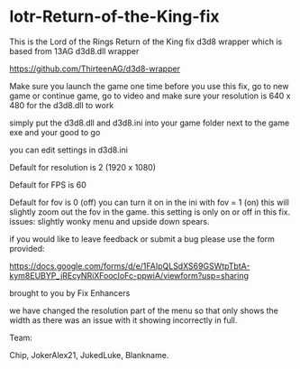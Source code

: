 # lotr-Return-of-the-King-fix

This is the Lord of the Rings Return of the King fix d3d8 wrapper which is based from 13AG d3d8.dll wrapper

https://github.com/ThirteenAG/d3d8-wrapper

Make sure you launch the game one time before you use this fix, go to new game or continue game, go to video and make sure your resolution is 640 x 480 for the d3d8.dll to work 

simply put the d3d8.dll and d3d8.ini into your game folder next to the game exe and your good to go 

you can edit settings in d3d8.ini 

Default for resolution is 2 (1920 x 1080) 

Default for FPS is 60 

Default for fov is 0 (off) you can turn it on in the ini with fov = 1 (on) this will slightly zoom out the fov in the game. this setting is only on or off in this fix. issues: slightly wonky menu and upside down spears.

if you would like to leave feedback or submit a bug please use the form provided:

https://docs.google.com/forms/d/e/1FAIpQLSdXS69GSWtpTbtA-kym8EUBYP_jREcyNRiXFoocIoFc-ppwiA/viewform?usp=sharing

brought to you by Fix Enhancers 

we have changed the resolution part of the menu so that only shows the width as there was an issue with it showing incorrectly in full.

Team: 

Chip, JokerAlex21, JukedLuke, Blankname.

